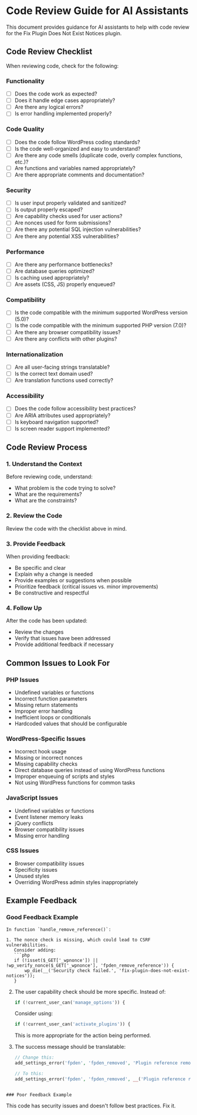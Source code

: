 # Code Review Guide for AI Assistants

This document provides guidance for AI assistants to help with code review for the Fix Plugin Does Not Exist Notices plugin.

## Code Review Checklist

When reviewing code, check for the following:

### Functionality

- [ ] Does the code work as expected?
- [ ] Does it handle edge cases appropriately?
- [ ] Are there any logical errors?
- [ ] Is error handling implemented properly?

### Code Quality

- [ ] Does the code follow WordPress coding standards?
- [ ] Is the code well-organized and easy to understand?
- [ ] Are there any code smells (duplicate code, overly complex functions, etc.)?
- [ ] Are functions and variables named appropriately?
- [ ] Are there appropriate comments and documentation?

### Security

- [ ] Is user input properly validated and sanitized?
- [ ] Is output properly escaped?
- [ ] Are capability checks used for user actions?
- [ ] Are nonces used for form submissions?
- [ ] Are there any potential SQL injection vulnerabilities?
- [ ] Are there any potential XSS vulnerabilities?

### Performance

- [ ] Are there any performance bottlenecks?
- [ ] Are database queries optimized?
- [ ] Is caching used appropriately?
- [ ] Are assets (CSS, JS) properly enqueued?

### Compatibility

- [ ] Is the code compatible with the minimum supported WordPress version (5.0)?
- [ ] Is the code compatible with the minimum supported PHP version (7.0)?
- [ ] Are there any browser compatibility issues?
- [ ] Are there any conflicts with other plugins?

### Internationalization

- [ ] Are all user-facing strings translatable?
- [ ] Is the correct text domain used?
- [ ] Are translation functions used correctly?

### Accessibility

- [ ] Does the code follow accessibility best practices?
- [ ] Are ARIA attributes used appropriately?
- [ ] Is keyboard navigation supported?
- [ ] Is screen reader support implemented?

## Code Review Process

### 1. Understand the Context

Before reviewing code, understand:

- What problem is the code trying to solve?
- What are the requirements?
- What are the constraints?

### 2. Review the Code

Review the code with the checklist above in mind.

### 3. Provide Feedback

When providing feedback:

- Be specific and clear
- Explain why a change is needed
- Provide examples or suggestions when possible
- Prioritize feedback (critical issues vs. minor improvements)
- Be constructive and respectful

### 4. Follow Up

After the code has been updated:

- Review the changes
- Verify that issues have been addressed
- Provide additional feedback if necessary

## Common Issues to Look For

### PHP Issues

- Undefined variables or functions
- Incorrect function parameters
- Missing return statements
- Improper error handling
- Inefficient loops or conditionals
- Hardcoded values that should be configurable

### WordPress-Specific Issues

- Incorrect hook usage
- Missing or incorrect nonces
- Missing capability checks
- Direct database queries instead of using WordPress functions
- Improper enqueuing of scripts and styles
- Not using WordPress functions for common tasks

### JavaScript Issues

- Undefined variables or functions
- Event listener memory leaks
- jQuery conflicts
- Browser compatibility issues
- Missing error handling

### CSS Issues

- Browser compatibility issues
- Specificity issues
- Unused styles
- Overriding WordPress admin styles inappropriately

## Example Feedback

### Good Feedback Example

```
In function `handle_remove_reference()`:

1. The nonce check is missing, which could lead to CSRF vulnerabilities.
   Consider adding:
   ```php
   if (!isset($_GET['_wpnonce']) || !wp_verify_nonce($_GET['_wpnonce'], 'fpden_remove_reference')) {
       wp_die(__('Security check failed.', 'fix-plugin-does-not-exist-notices'));
   }
   ```

2. The user capability check should be more specific. Instead of:
   ```php
   if (!current_user_can('manage_options')) {
   ```
   Consider using:
   ```php
   if (!current_user_can('activate_plugins')) {
   ```
   This is more appropriate for the action being performed.

3. The success message should be translatable:
   ```php
   // Change this:
   add_settings_error('fpden', 'fpden_removed', 'Plugin reference removed successfully.', 'updated');

   // To this:
   add_settings_error('fpden', 'fpden_removed', __('Plugin reference removed successfully.', 'fix-plugin-does-not-exist-notices'), 'updated');
   ```
```

### Poor Feedback Example

```
This code has security issues and doesn't follow best practices. Fix it.
```
